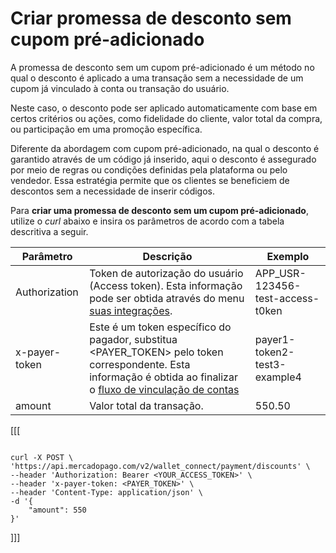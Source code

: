 # Criar promessa de desconto sem cupom pré-adicionado

A promessa de desconto sem um cupom pré-adicionado é um método no qual o desconto é aplicado a uma transação sem a necessidade de um cupom já vinculado à conta ou transação do usuário. 

Neste caso, o desconto pode ser aplicado automaticamente com base em certos critérios ou ações, como fidelidade do cliente, valor total da compra, ou participação em uma promoção específica.

Diferente da abordagem com cupom pré-adicionado, na qual o desconto é garantido através de um código já inserido, aqui o desconto é assegurado por meio de regras ou condições definidas pela plataforma ou pelo vendedor. Essa estratégia permite que os clientes se beneficiem de descontos sem a necessidade de inserir códigos.

Para **criar uma promessa de desconto sem um cupom pré-adicionado**, utilize o _curl_ abaixo e insira os parâmetros de acordo com a tabela descritiva a seguir.



| Parâmetro  | Descrição  | Exemplo  |
| --- | --- | --- |
| Authorization  | Token de autorização do usuário (Access token). Esta informação pode ser obtida através do menu [suas integrações](/developers/pt/docs/wallet-connect/additional-content/your-integrations/credentials).  | APP_USR-123456-test-access-t0ken  |
| x-payer-token  | Este é um token específico do pagador, substitua <PAYER_TOKEN> pelo token correspondente. Esta informação é obtida ao finalizar o  [fluxo de vinculação de contas](/developers/pt/docs/wallet-connect/account-linking-flow/create-agreement)  | payer1-token2-test3-example4  |
| amount  | Valor total da transação.  | 550.50  |


[[[
```curl

curl -X POST \
'https://api.mercadopago.com/v2/wallet_connect/payment/discounts' \
--header 'Authorization: Bearer <YOUR_ACCESS_TOKEN>' \
--header 'x-payer-token: <PAYER_TOKEN>' \
--header 'Content-Type: application/json' \
-d '{
    "amount": 550
}'

```
]]]
